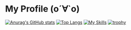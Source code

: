 # My Profile (о´∀`о)

[![Anurag's GitHub stats](https://github-readme-stats.vercel.app/api?username=kenta-tsukaue)](https://github.com/anuraghazra/github-readme-stats)
[![Top Langs](https://github-readme-stats.vercel.app/api/top-langs/?username=kenta-tsukaue&layout=compact)](https://github.com/anuraghazra/github-readme-stats)
[![My Skills](https://skillicons.dev/icons?i=aws,gcp,azure,react,vue,flutter&perline=3)](https://skillicons.dev)
[![trophy](https://github-profile-trophy.vercel.app/?username=kenta-tsukaue&column=7
)](https://github.com/ryo-ma/github-profile-trophy)

<!--
**kenta-tsukaue/kenta-tsukaue** is a ✨ _special_ ✨ repository because its `README.md` (this file) appears on your GitHub profile.

Here are some ideas to get you started:

- 🔭 I’m currently working on ...
- 🌱 I’m currently learning ...
- 👯 I’m looking to collaborate on ...
- 🤔 I’m looking for help with ...
- 💬 Ask me about ...
- 📫 How to reach me: ...
- 😄 Pronouns: ...
- ⚡ Fun fact: ...
-->
